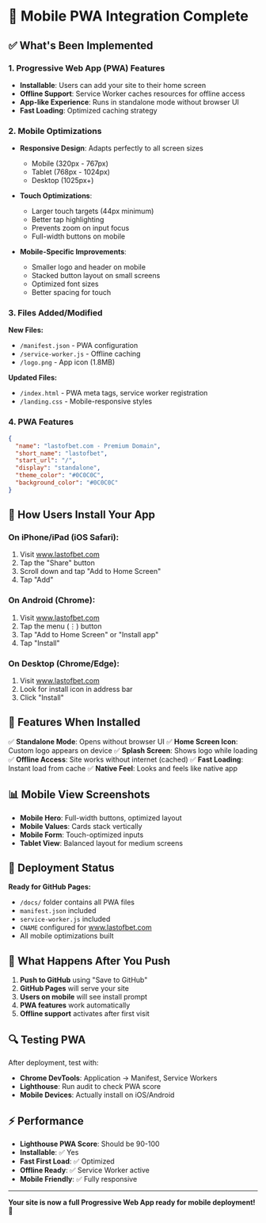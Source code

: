 # 📱 Mobile PWA Integration Complete

## ✅ What's Been Implemented

### 1. Progressive Web App (PWA) Features
- **Installable**: Users can add your site to their home screen
- **Offline Support**: Service Worker caches resources for offline access
- **App-like Experience**: Runs in standalone mode without browser UI
- **Fast Loading**: Optimized caching strategy

### 2. Mobile Optimizations
- **Responsive Design**: Adapts perfectly to all screen sizes
  - Mobile (320px - 767px)
  - Tablet (768px - 1024px)
  - Desktop (1025px+)

- **Touch Optimizations**:
  - Larger touch targets (44px minimum)
  - Better tap highlighting
  - Prevents zoom on input focus
  - Full-width buttons on mobile

- **Mobile-Specific Improvements**:
  - Smaller logo and header on mobile
  - Stacked button layout on small screens
  - Optimized font sizes
  - Better spacing for touch

### 3. Files Added/Modified

**New Files:**
- `/manifest.json` - PWA configuration
- `/service-worker.js` - Offline caching
- `/logo.png` - App icon (1.8MB)

**Updated Files:**
- `/index.html` - PWA meta tags, service worker registration
- `/landing.css` - Mobile-responsive styles

### 4. PWA Features

```json
{
  "name": "lastofbet.com - Premium Domain",
  "short_name": "lastofbet",
  "start_url": "/",
  "display": "standalone",
  "theme_color": "#0C0C0C",
  "background_color": "#0C0C0C"
}
```

## 📲 How Users Install Your App

### On iPhone/iPad (iOS Safari):
1. Visit www.lastofbet.com
2. Tap the "Share" button
3. Scroll down and tap "Add to Home Screen"
4. Tap "Add"

### On Android (Chrome):
1. Visit www.lastofbet.com
2. Tap the menu (⋮) button
3. Tap "Add to Home Screen" or "Install app"
4. Tap "Install"

### On Desktop (Chrome/Edge):
1. Visit www.lastofbet.com
2. Look for install icon in address bar
3. Click "Install"

## 🎯 Features When Installed

✅ **Standalone Mode**: Opens without browser UI
✅ **Home Screen Icon**: Custom logo appears on device
✅ **Splash Screen**: Shows logo while loading
✅ **Offline Access**: Site works without internet (cached)
✅ **Fast Loading**: Instant load from cache
✅ **Native Feel**: Looks and feels like native app

## 📊 Mobile View Screenshots

- **Mobile Hero**: Full-width buttons, optimized layout
- **Mobile Values**: Cards stack vertically
- **Mobile Form**: Touch-optimized inputs
- **Tablet View**: Balanced layout for medium screens

## 🚀 Deployment Status

**Ready for GitHub Pages:**
- `/docs/` folder contains all PWA files
- `manifest.json` included
- `service-worker.js` included
- `CNAME` configured for www.lastofbet.com
- All mobile optimizations built

## 📝 What Happens After You Push

1. **Push to GitHub** using "Save to GitHub"
2. **GitHub Pages** will serve your site
3. **Users on mobile** will see install prompt
4. **PWA features** work automatically
5. **Offline support** activates after first visit

## 🔍 Testing PWA

After deployment, test with:
- **Chrome DevTools**: Application → Manifest, Service Workers
- **Lighthouse**: Run audit to check PWA score
- **Mobile Devices**: Actually install on iOS/Android

## ⚡ Performance

- **Lighthouse PWA Score**: Should be 90-100
- **Installable**: ✅ Yes
- **Fast First Load**: ✅ Optimized
- **Offline Ready**: ✅ Service Worker active
- **Mobile Friendly**: ✅ Fully responsive

---

**Your site is now a full Progressive Web App ready for mobile deployment!** 🎉
